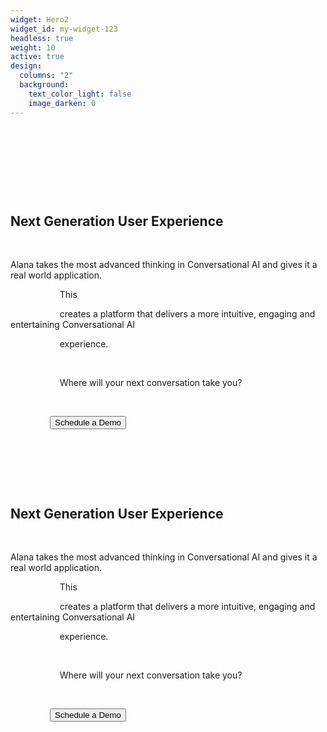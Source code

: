 ```yaml
---
widget: Hero2
widget_id: my-widget-123
headless: true
weight: 10
active: true
design:
  columns: "2"
  background:
    text_color_light: false
    image_darken: 0
---
```

<!--StartFragment-->

<body>

    <section>

        <div class="Left">

            <div>

                <h1>Next Generation User Experience</h1>

                <p> Alana takes the most advanced thinking in Conversational AI and gives it a real world application.

                    This

                    creates a platform that delivers a more intuitive, engaging and entertaining Conversational AI

                    experience.

                    <br>

                    Where will your next conversation take you?

                </p>

                <button>Schedule a Demo</button>

            </div>

            <div class="Right">

                <h1>Next Generation User Experience</h1>

                <p> Alana takes the most advanced thinking in Conversational AI and gives it a real world application.

                    This

                    creates a platform that delivers a more intuitive, engaging and entertaining Conversational AI

                    experience.

                    <br>

                    Where will your next conversation take you?

                </p>

                <button>Schedule a Demo</button>

            </div>

        </div>

    </section>



</body>

<!--EndFragment-->